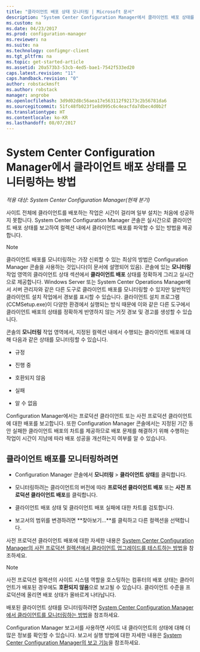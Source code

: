 ```yaml
---
title: "클라이언트 배포 상태 모니터링 | Microsoft 문서"
description: "System Center Configuration Manager에서 클라이언트 배포 상태를 모니터링합니다."
ms.custom: na
ms.date: 04/23/2017
ms.prod: configuration-manager
ms.reviewer: na
ms.suite: na
ms.technology: configmgr-client
ms.tgt_pltfrm: na
ms.topic: get-started-article
ms.assetid: 20a573b3-53cb-4ed5-bae1-7542f533ed20
caps.latest.revision: "11"
caps.handback.revision: "0"
author: robstackmsft
ms.author: robstack
manager: angrobe
ms.openlocfilehash: 3d9d02d8c56aea17e563112f92173c2b56781da6
ms.sourcegitcommit: 51fc48fb023f1e8d995c6c4eacfda7dbec4d0b2f
ms.translationtype: HT
ms.contentlocale: ko-KR
ms.lasthandoff: 08/07/2017
---
```

# <a name="how-to-monitor-client-deployment-status-in-system-center-configuration-manager"></a>System Center Configuration Manager에서 클라이언트 배포 상태를 모니터링하는 방법

*적용 대상: System Center Configuration Manager(현재 분기)*

사이트 전체에 클라이언트를 배포하는 작업은 시간이 걸리며 일부 설치는 처음에 성공하지 못합니다. System Center Configuration Manager 콘솔은 실시간으로 클라이언트 배포 상태를 보고하여 컬렉션 내에서 클라이언트 배포를 파악할 수 있는 방법을 제공합니다.  

> [!NOTE]  
>  클라이언트 배포를 모니터링하는 가장 신뢰할 수 있는 최상의 방법은 Configuration Manager 콘솔을 사용하는 것입니다(이 문서에 설명되어 있음). 콘솔에 있는 **모니터링** 작업 영역의 클라이언트 상태 섹션에서 **클라이언트 배포** 상태를 정확하게 그리고 실시간으로 제공합니다. Windows Server 또는 System Center Operations Manager에서 서버 관리자와 같은 다른 도구로 클라이언트 배포를 모니터링할 수 있지만 일반적인 클라이언트 설치 작업에서 경보를 표시할 수 있습니다. 클라이언트 설치 프로그램(CCMSetup.exe)이 다양한 환경에서 실행되는 방식 때문에 이와 같은 다른 도구에서 클라이언트 배포의 상태를 정확하게 반영하지 않는 거짓 경보 및 경고를 생성할 수 있습니다.  

 콘솔의 **모니터링** 작업 영역에서, 지정된 컬렉션 내에서 수행되는 클라이언트 배포에 대해 다음과 같은 상태를 모니터링할 수 있습니다.  

-   규정  

-   진행 중  

-   호환되지 않음  

-   실패  

-   알 수 없음  

 Configuration Manager에서는 프로덕션 클라이언트 또는 사전 프로덕션 클라이언트에 대한 배포를 보고합니다. 또한 Configuration Manager 콘솔에서는 지정된 기간 동안 실패한 클라이언트 배포의 차트를 제공하므로 배포 문제를 해결하기 위해 수행하는 작업이 시간이 지남에 따라 배포 성공을 개선하는지 여부를 알 수 있습니다.  

## <a name="to-monitor-client-deployments"></a>클라이언트 배포를 모니터링하려면  

-   Configuration Manager 콘솔에서 **모니터링** > **클라이언트 상태**를 클릭합니다.  

-   모니터링하려는 클라이언트의 버전에 따라 **프로덕션 클라이언트 배포** 또는 **사전 프로덕션 클라이언트 배포**를 클릭합니다.  

-   클라이언트 배포 상태 및 클라이언트 배포 실패에 대한 차트를 검토합니다.  

-   보고서의 범위를 변경하려면 **찾아보기...**를 클릭하고 다른 컬렉션을 선택합니다.  

 사전 프로덕션 클라이언트 배포에 대한 자세한 내용은 [System Center Configuration Manager의 사전 프로덕션 컬렉션에서 클라이언트 업그레이드를 테스트하는 방법](../../../core/clients/manage/upgrade/test-client-upgrades.md)을 참조하세요.

 > [!NOTE]
 > 사전 프로덕션 컬렉션의 사이트 시스템 역할을 호스팅하는 컴퓨터의 배포 상태는 클라이언트가 배포된 경우에도 **호환되지 않음**으로 보고될 수 있습니다. 클라이언트 수준을 프로덕션에 올리면 배포 상태가 올바르게 나타납니다.   

 배포된 클라이언트 상태를 모니터링하려면 [System Center Configuration Manager에서 클라이언트를 모니터링하는 방법](../../../core/clients/manage/monitor-clients.md)을 참조하세요.  

 Configuration Manager 보고서를 사용하면 사이트 내 클라이언트의 상태에 대해 더 많은 정보를 확인할 수 있습니다. 보고서 실행 방법에 대한 자세한 내용은 [System Center Configuration Manager의 보고 기능](../../../core/servers/manage/reporting.md)을 참조하세요.  
